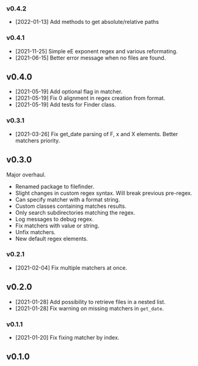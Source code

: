 
### v0.4.2

- [2022-01-13] Add methods to get absolute/relative paths

### v0.4.1

- [2021-11-25] Simple eE exponent regex and various reformating.
- [2021-06-15] Better error message when no files are found.

## v0.4.0

- [2021-05-19] Add optional flag in matcher. 
- [2021-05-19] Fix 0 alignment in regex creation from format.
- [2021-05-19] Add tests for Finder class.

### v0.3.1

- [2021-03-26] Fix get_date parsing of F, x and X elements. Better matchers priority.

## v0.3.0

Major overhaul.
- Renamed package to filefinder.
- Slight changes in custom regex syntax. Will break previous pre-regex.
- Can specify matcher with a format string.
- Custom classes containing matches results.
- Only search subdirectories matching the regex.
- Log messages to debug regex.
- Fix matchers with value or string.
- Unfix matchers.
- New default regex elements.


### v0.2.1

- [2021-02-04] Fix multiple matchers at once.

## v0.2.0

- [2021-01-28] Add possibility to retrieve files in a nested list.
- [2021-01-28] Fix warning on missing matchers in `get_date`.

### v0.1.1

- [2021-01-20] Fix fixing matcher by index.

## v0.1.0


